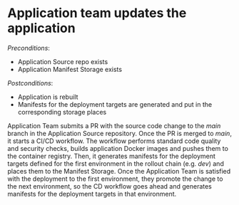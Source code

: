# Application team updates the application

*Preconditions*:

- Application Source repo exists
- Application Manifest Storage exists

*Postconditions*:

- Application is rebuilt
- Manifests for the deployment targets are generated and put in the corresponding storage places 

Application Team submits a PR with the source code change to the *main* branch in the Application Source repository. Once the PR is merged to *main*, it starts a CI/CD workflow. The workflow performs standard code quality and security checks, builds application Docker images and pushes them to the container registry. Then, it generates manifests for the deployment targets defined for the first environment in the rollout chain (e.g. *dev*) and places them to the Manifest Storage. Once the Application Team is satisfied with the deployment to the first environment, they promote the change to the next environment, so the CD workflow goes ahead and generates manifests for the deployment targets in that environment.     
